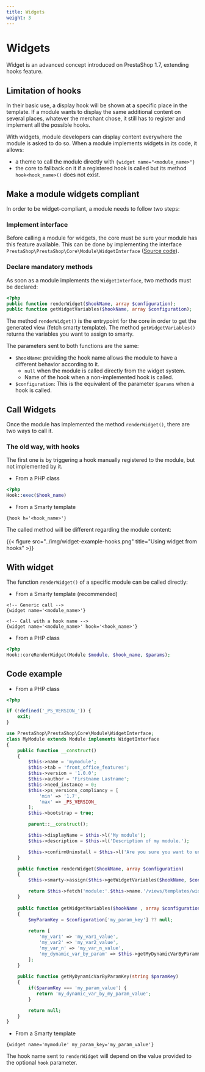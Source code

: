 ```yaml
---
title: Widgets
weight: 3
---
```


# Widgets

Widget is an advanced concept introduced on PrestaShop 1.7, extending hooks
feature.


## Limitation of hooks

In their basic use, a display hook will be shown at a specific place in the
template.
If a module wants to display the same additional content on several places,
whatever the merchant chose, it still has to register and implement all
the possible hooks.

With widgets, module developers can display content everywhere the module is
asked to do so.
When a module implements widgets in its code, it allows:

* a theme to call the module directly with `{widget name="<module_name>"}`
* the core to fallback on it if a registered hook is called but its method
`hook<hook_name>()` does not exist.


## Make a module widgets compliant

In order to be widget-compliant, a module needs to follow two steps:

### Implement interface

Before calling a module for widgets, the core must be sure your module has
this feature available. This can be done by implementing the interface
`PrestaShop\PrestaShop\Core\Module\WidgetInterface`
([Source code](https://github.com/PrestaShop/PrestaShop/blob/8.0.x/src/Core/Module/WidgetInterface.php)).

### Declare mandatory methods

As soon as a module implements the `WidgetInterface`, two methods must be declared:

```php
<?php
public function renderWidget($hookName, array $configuration);
public function getWidgetVariables($hookName, array $configuration);
```

The method `renderWidget()` is the entrypoint for the core in order to get the generated view (fetch smarty template).
The method `getWidgetVariables()` returns the variables you want to assign to smarty.

The parameters sent to both functions are the same:

* `$hookName`: providing the hook name allows the module to have a different behavior according to it.
  * `null` when the module is called directly from the widget system.
  * Name of the hook when a non-implemented hook is called.
* `$configuration`: This is the equivalent of the parameter `$params` when a hook
is called.

## Call Widgets

Once the module has implemented the method `renderWidget()`, there are two ways to call it.

### The old way, with hooks

The first one is by triggering a hook manually registered to the module, but not implemented by it.

* From a PHP class

```php
<?php
Hook::exec($hook_name)
```

* From a Smarty template

```tpl
{hook h='<hook_name>'}
```

The called method will be different regarding the module content:

{{< figure src="../img/widget-example-hooks.png" title="Using widget from hooks" >}}

## With widget

The function `renderWidget()` of a specific module can be called directly:

* From a Smarty template (recommended)

```smarty
<!-- Generic call -->
{widget name='<module_name>'}

<!-- Call with a hook name -->
{widget name='<module_name>' hook='<hook_name>'}
```

* From a PHP class

```php
<?php
Hook::coreRenderWidget(Module $module, $hook_name, $params);
```

## Code example

* From a PHP class


```php
<?php

if (!defined('_PS_VERSION_')) {
    exit;
}

use PrestaShop\PrestaShop\Core\Module\WidgetInterface;
class MyModule extends Module implements WidgetInterface
{
    public function __construct()
    {
        $this->name = 'mymodule';
        $this->tab = 'front_office_features';
        $this->version = '1.0.0';
        $this->author = 'Firstname Lastname';
        $this->need_instance = 0;
        $this->ps_versions_compliancy = [
            'min' => '1.7',
            'max' => _PS_VERSION_
        ];
        $this->bootstrap = true;

        parent::__construct();

        $this->displayName = $this->l('My module');
        $this->description = $this->l('Description of my module.');

        $this->confirmUninstall = $this->l('Are you sure you want to uninstall?');
    }

    public function renderWidget($hookName, array $configuration) 
    {
        $this->smarty->assign($this->getWidgetVariables($hookName, $configuration));

        return $this->fetch('module:'.$this->name.'/views/templates/widget/mymodule.tpl');
    }
 
    public function getWidgetVariables($hookName , array $configuration)
    {
        $myParamKey = $configuration['my_param_key'] ?? null;
        
        return [
            'my_var1' => 'my_var1_value',
            'my_var2' => 'my_var2_value',
            'my_var_n' => 'my_var_n_value',
            'my_dynamic_var_by_param' => $this->getMyDynamicVarByParamKey($myParamKey),
        ];
    }
    
    public function getMyDynamicVarByParamKey(string $paramKey)
    {
        if($paramKey === 'my_param_value') {
           return 'my_dynamic_var_by_my_param_value';
        }

        return null;
    }
}

```

* From a Smarty template

```smarty
{widget name='mymodule' my_param_key='my_param_value'}
```


The hook name sent to `renderWidget` will depend on the value provided to the optional `hook` parameter.
